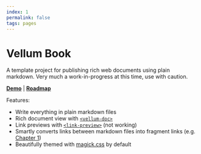 ```yaml
---
index: 1
permalink: false
tags: pages
---
```

# Vellum Book

A template project for publishing rich web documents using plain markdown. Very much a work-in-progress at this time, use with caution.

**[Demo](https://grislyeye.github.io/vellum-book/)** |
**[Roadmap](https://github.com/grislyeye/vellum-book/issues?q=is%3Aissue+is%3Aopen+label%3Aenhancement)**

Features:

- Write everything in plain markdown files
- Rich document view with [`<vellum-doc>`](https://github.com/grislyeye/vellum-doc)
- Link previews with [`<link-preview>`](https://github.com/rg-wood/link-preview) (not working)
- Smartly converts links between markdown files into fragment links (e.g. [Chapter 1](sections/chapter-1/chapter-1.md))
- Beautifully themed with [magick.css](https://css.winterveil.net/) by default
